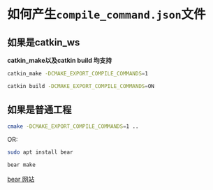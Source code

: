 # 如何产生`compile_command.json`文件

## 如果是catkin_ws

**catkin_make以及catkin build 均支持**

```bash
catkin_make -DCMAKE_EXPORT_COMPILE_COMMANDS=1

catkin build -DCMAKE_EXPORT_COMPILE_COMMANDS=ON
````

## 如果是普通工程

```bash
cmake -DCMAKE_EXPORT_COMPILE_COMMANDS=1 ..
```

OR:

```bash
sudo apt install bear

bear make
```

[bear 网站](https://github.com/rizsotto/Bear)

